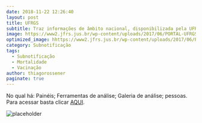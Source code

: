 ```yaml
---
date: 2018-11-22 12:26:40
layout: post
title: UFRGS
subtitle: Traz informações de âmbito nacional, disponibilizada pela UFRGS, tendo como objetivo principal desenvolver painéis e ferramentas para apoiar a análise visual dos dados do Coronavírus.  
image: https://www2.jfrs.jus.br/wp-content/uploads/2017/06/PORTAL-UFRGS-1.jpg
optimized_image: hhttps://www2.jfrs.jus.br/wp-content/uploads/2017/06/PORTAL-UFRGS-1.jpg
category: Subnotificação
tags:
  - Subnotificação
  - Mortalidade
  - Vacinação
author: thiagorossener
paginate: true
---
```


No qual há:
Painéis; 
Ferramentas de análise; 
Galeria de análise; 
pessoas. 
Para acessar basta clicar [AQUI](https://www.ufrgs.br/coronavis/).

![placeholder](https://www.ufrgs.br/farmacia/wp-content/uploads/2020/05/mobilizada.jpg "Large example image")










